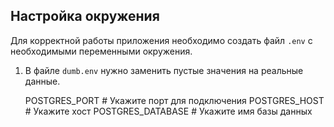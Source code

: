 ## Настройка окружения

Для корректной работы приложения необходимо создать файл `.env` с необходимыми переменными окружения.

1. В файле `dumb.env` нужно заменить пустые значения на реальные данные. 

   POSTGRES_PORT        # Укажите порт для подключения 
   POSTGRES_HOST        # Укажите хост
   POSTGRES_DATABASE    # Укажите имя базы данных 
